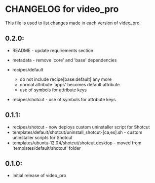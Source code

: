 # CHANGELOG for video_pro

This file is used to list changes made in each version of video_pro.

## 0.2.0:

* README   - update requirements section
* metadata - remove 'core' and 'base' dependencies

* recipes/default

  - do not include recipe[base:default] any more
  - normal attribute 'apps' becomes default attribute
  - use of symbols for attribute keys

* recipes/shotcut - use of symbols for attribute keys

## 0.1.1:

* recipes/shotcut - now deploys custom uninstaller script for Shotcut
* templates/default/shotcut/uninstall_shotcut-[ca,es].sh - custom uninstaller scripts for Shotcut
* templates/ubuntu-12.04/shotcut/shotcut.desktop         - moved from 'templates/default/shotcut' folder

## 0.1.0:

* Initial release of video_pro


